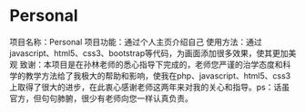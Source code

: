 # Personal
项目名称：Personal
项目功能：通过个人主页介绍自己
使用方法：通过javascript、html5、css3、bootstrap等代码，为画面添加很多效果，使其更加美观
致谢：本项目是在孙林老师的悉心指导下完成的，老师您严谨的治学态度和科学的教学方法给了我极大的帮助和影响，使我在php、javascript、html5、css3上取得了很大的进步，在此衷心感谢老师这两年来对我的关心和指导。ps：话虽官方，但句句肺腑，很少有老师向您一样认真负责。
